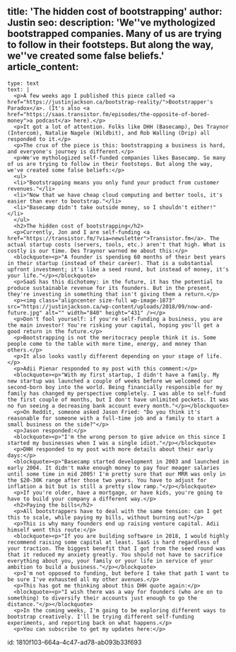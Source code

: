 title: 'The hidden cost of bootstrapping'
author: Justin
seo:
  description: 'We''ve mythologized bootstrapped companies. Many of us are trying to follow in their footsteps. But along the way, we''ve created some false beliefs.'
article_content:
  -
    type: text
    text: |
      <p>A few weeks ago I published this piece called <a href="https://justinjackson.ca/bootstrap-reality/">Bootstrapper's Paradox</a>. (It's also <a href="https://saas.transistor.fm/episodes/the-opposite-of-bored-money">a podcast</a> here).</p>
      <p>It got a lot of attention. Folks like DHH (Basecamp), Des Traynor (Intercom), Natalie Nagele (Wildbit), and Rob Walling (Drip) all responded to it.</p>
      <p>The crux of the piece is this: bootstrapping a business is hard, and everyone's journey is different.</p>
      <p>We've mythologized self-funded companies likes Basecamp. So many of us are trying to follow in their footsteps. But along the way, we've created some false beliefs:</p>
      <ul>
      <li>"Bootstrapping means you only fund your product from customer revenues."</li>
      <li>"Now that we have cheap cloud computing and better tools, it's easier than ever to bootstrap."</li>
      <li>"Basecamp didn't take outside money, so I shouldn't either!"</li>
      </ul>
      <h2>The hidden cost of bootstrapping</h2>
      <p>Currently, Jon and I are self-funding <a href="https://transistor.fm/?via=newsletter">Transistor.fm</a>. The actual startup costs (servers, tools, etc.) aren't that high. What is costly is our time. Des Traynor warned me about this:</p>
      <blockquote><p>"A founder is spending 60 months of their best years in their startup (instead of their career). That is a substantial upfront investment; it's like a seed round, but instead of money, it's your life."</p></blockquote>
      <p>SaaS has this dichotomy: in the future, it has the potential to produce sustainable revenue for its founders. But in the present, they're investing in something that isn't giving them a return.</p>
      <p><img class="aligncenter size-full wp-image-1873" src="https://justinjackson.ca/wp-content/uploads/2018/09/now-and-future.jpg" alt="" width="840" height="431" /></p>
      <p>Don't fool yourself: if you're self-funding a business, you are the main investor! You're risking your capital, hoping you'll get a good return in the future.</p>
      <p>Bootstrapping is not the meritocracy people think it is. Some people come to the table with more time, energy, and money than others.</p>
      <p>It also looks vastly different depending on your stage of life.</p>
      <p>Adii Pienar responded to my post with this comment:</p>
      <blockquote><p>"With my first startup, I didn't have a family. My new startup was launched a couple of weeks before we welcomed our second-born boy into the world. Being financially responsible for my family has changed my perspective completely. I was able to self-fund the first couple of months, but I don't have unlimited pockets. It was no fun seeing a decreasing bank account every month."</p></blockquote>
      <p>On Reddit, someone asked Jason Fried: "Do you think it's reasonable for someone with a full-time job and a family to start a small business on the side?"</p>
      <p>Jason responded:</p>
      <blockquote><p>"I'm the wrong person to give advice on this since I started my businesses when I was a single idiot."</p></blockquote>
      <p>DHH responded to my post with more details about their early days:</p>
      <blockquote><p>"Basecamp started development in 2003 and launched in early 2004. It didn't make enough money to pay four meager salaries until some time in mid 2005! I'm pretty sure that our MRR was only in the $20-30K range after those two years. You have to adjust for inflation a bit but is still a pretty slow ramp."</p></blockquote>
      <p>If you're older, have a mortgage, or have kids, you're going to have to build your company a different way.</p>
      <h2>Paying the bills</h2>
      <p>All bootstrappers have to deal with the same tension: can I get this to scale, while paying my bills, without burning out?</p>
      <p>This is why many founders end up raising venture capital. Adii himself went this route:</p>
      <blockquote><p>"If you are building software in 2018, I would highly recommend raising some capital at least. SaaS is hard regardless of your traction. The biggest benefit that I got from the seed round was that it reduced my anxiety greatly. You should not have to sacrifice everything about you, your family or your life in service of your ambition to build a business."</p></blockquote>
      <p>I'm not opposed to funding, but before I take that path I want to be sure I've exhausted all my other avenues.</p>
      <p>This has got me thinking about this DHH quote again:</p>
      <blockquote><p>"I wish there was a way for founders (who are on to something) to diversify their accounts just enough to go the distance."</p></blockquote>
      <p>In the coming weeks, I'm going to be exploring different ways to bootstrap creatively. I'll be trying different self-funding experiments, and reporting back on what happens.</p>
      <p>You can subscribe to get my updates here:</p>
      
id: 1810f103-664a-4c47-ad78-ab093b33f693

